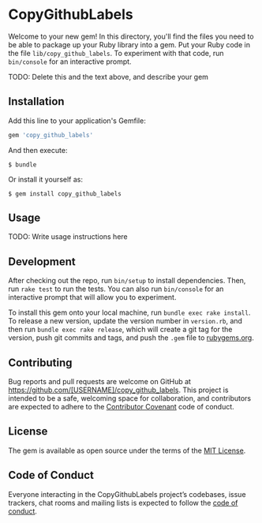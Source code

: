 # CopyGithubLabels

Welcome to your new gem! In this directory, you'll find the files you need to be able to package up your Ruby library into a gem. Put your Ruby code in the file `lib/copy_github_labels`. To experiment with that code, run `bin/console` for an interactive prompt.

TODO: Delete this and the text above, and describe your gem

## Installation

Add this line to your application's Gemfile:

```ruby
gem 'copy_github_labels'
```

And then execute:

    $ bundle

Or install it yourself as:

    $ gem install copy_github_labels

## Usage

TODO: Write usage instructions here

## Development

After checking out the repo, run `bin/setup` to install dependencies. Then, run `rake test` to run the tests. You can also run `bin/console` for an interactive prompt that will allow you to experiment.

To install this gem onto your local machine, run `bundle exec rake install`. To release a new version, update the version number in `version.rb`, and then run `bundle exec rake release`, which will create a git tag for the version, push git commits and tags, and push the `.gem` file to [rubygems.org](https://rubygems.org).

## Contributing

Bug reports and pull requests are welcome on GitHub at https://github.com/[USERNAME]/copy_github_labels. This project is intended to be a safe, welcoming space for collaboration, and contributors are expected to adhere to the [Contributor Covenant](http://contributor-covenant.org) code of conduct.

## License

The gem is available as open source under the terms of the [MIT License](https://opensource.org/licenses/MIT).

## Code of Conduct

Everyone interacting in the CopyGithubLabels project’s codebases, issue trackers, chat rooms and mailing lists is expected to follow the [code of conduct](https://github.com/[USERNAME]/copy_github_labels/blob/master/CODE_OF_CONDUCT.md).

